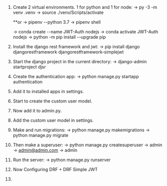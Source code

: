 1. Create 2 virtual environments. 1 for python and 1 for node:
    -> py -3 -m venv .venv
    -> source ./venv/Scripts/activate

    **or -> pipenv --python 3.7
         -> pipenv shell

    -> conda create --name JWT-Auth nodejs
    -> conda activate JWT-Auth nodejs
    -> python -m pip install --upgrade pip

2. Install the django rest framework and jwt:
    -> pip install django djangorestframework djangorestframework-simplejwt

3. Start the django project in the current directory:
    -> django-admin startproject djsr

4. Create the authentication app:
    -> python manage.py startapp authentication

5. Add it to installed apps in settings.

6. Start to create the custom user model.

7. Now add it to admin.py.

8. Add the custom user model in settings.

9. Make and run migrations:
    -> python manage.py makemigrations
    -> python manage.py migrate

10. Then make a superuser:
    -> python manage.py createsuperuser
    -> admin
    -> admin@admin.com
    -> admin

11. Run the server:
    -> python manage.py runserver

12. Now Configuring DRF + DRF Simple JWT

13.